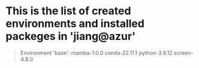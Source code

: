 # This is the list of created environments and installed packeges in 'jiang@azur'



> Environment 'base':
	mamba-1.0.0
	conda-22.11.1
	python-3.9.12
	screen-4.8.0
	
